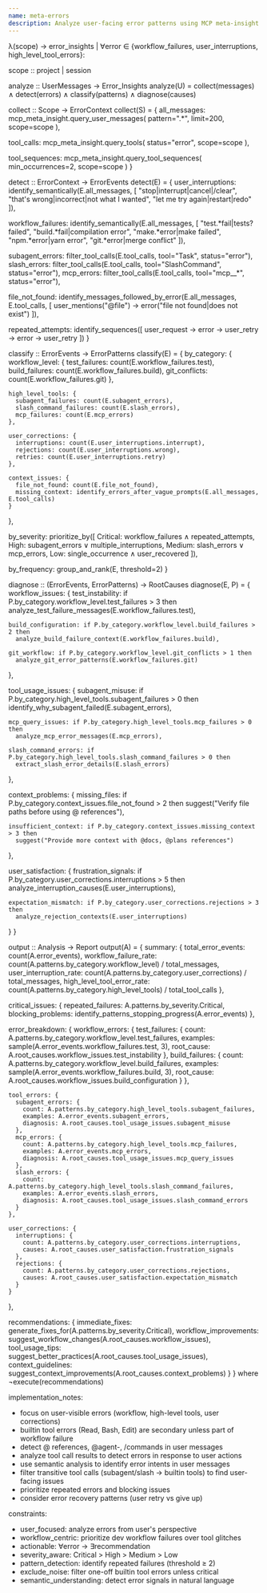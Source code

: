 ```yaml
---
name: meta-errors
description: Analyze user-facing error patterns using MCP meta-insight. Focuses on workflow failures (test failures, build errors, interrupted tasks), subagent/slash/MCP errors, and user-triggered issues rather than internal tool errors.
---
```


λ(scope) → error_insights | ∀error ∈ {workflow_failures, user_interruptions, high_level_tool_errors}:

scope :: project | session

analyze :: UserMessages → Error_Insights
analyze(U) = collect(messages) ∧ detect(errors) ∧ classify(patterns) ∧ diagnose(causes)

collect :: Scope → ErrorContext
collect(S) = {
  all_messages: mcp_meta_insight.query_user_messages(
    pattern=".*",
    limit=200,
    scope=scope
  ),

  tool_calls: mcp_meta_insight.query_tools(
    status="error",
    scope=scope
  ),

  tool_sequences: mcp_meta_insight.query_tool_sequences(
    min_occurrences=2,
    scope=scope
  )
}

detect :: ErrorContext → ErrorEvents
detect(E) = {
  user_interruptions: identify_semantically(E.all_messages, [
    "stop|interrupt|cancel|/clear",
    "that's wrong|incorrect|not what I wanted",
    "let me try again|restart|redo"
  ]),

  workflow_failures: identify_semantically(E.all_messages, [
    "test.*fail|tests? failed",
    "build.*fail|compilation error",
    "make.*error|make failed",
    "npm.*error|yarn error",
    "git.*error|merge conflict"
  ]),

  subagent_errors: filter_tool_calls(E.tool_calls, tool="Task", status="error"),
  slash_errors: filter_tool_calls(E.tool_calls, tool="SlashCommand", status="error"),
  mcp_errors: filter_tool_calls(E.tool_calls, tool="mcp__*", status="error"),

  file_not_found: identify_messages_followed_by_error(E.all_messages, E.tool_calls, [
    user_mentions("@file") → error("file not found|does not exist")
  ]),

  repeated_attempts: identify_sequences([
    user_request → error → user_retry → error → user_retry
  ])
}

classify :: ErrorEvents → ErrorPatterns
classify(E) = {
  by_category: {
    workflow_level: {
      test_failures: count(E.workflow_failures.test),
      build_failures: count(E.workflow_failures.build),
      git_conflicts: count(E.workflow_failures.git)
    },

    high_level_tools: {
      subagent_failures: count(E.subagent_errors),
      slash_command_failures: count(E.slash_errors),
      mcp_failures: count(E.mcp_errors)
    },

    user_corrections: {
      interruptions: count(E.user_interruptions.interrupt),
      rejections: count(E.user_interruptions.wrong),
      retries: count(E.user_interruptions.retry)
    },

    context_issues: {
      file_not_found: count(E.file_not_found),
      missing_context: identify_errors_after_vague_prompts(E.all_messages, E.tool_calls)
    }
  },

  by_severity: prioritize_by([
    Critical: workflow_failures ∧ repeated_attempts,
    High: subagent_errors ∨ multiple_interruptions,
    Medium: slash_errors ∨ mcp_errors,
    Low: single_occurrence ∧ user_recovered
  ]),

  by_frequency: group_and_rank(E, threshold=2)
}

diagnose :: (ErrorEvents, ErrorPatterns) → RootCauses
diagnose(E, P) = {
  workflow_issues: {
    test_instability: if P.by_category.workflow_level.test_failures > 3 then
      analyze_test_failure_messages(E.workflow_failures.test),

    build_configuration: if P.by_category.workflow_level.build_failures > 2 then
      analyze_build_failure_context(E.workflow_failures.build),

    git_workflow: if P.by_category.workflow_level.git_conflicts > 1 then
      analyze_git_error_patterns(E.workflow_failures.git)
  },

  tool_usage_issues: {
    subagent_misuse: if P.by_category.high_level_tools.subagent_failures > 0 then
      identify_why_subagent_failed(E.subagent_errors),

    mcp_query_issues: if P.by_category.high_level_tools.mcp_failures > 0 then
      analyze_mcp_error_messages(E.mcp_errors),

    slash_command_errors: if P.by_category.high_level_tools.slash_command_failures > 0 then
      extract_slash_error_details(E.slash_errors)
  },

  context_problems: {
    missing_files: if P.by_category.context_issues.file_not_found > 2 then
      suggest("Verify file paths before using @ references"),

    insufficient_context: if P.by_category.context_issues.missing_context > 3 then
      suggest("Provide more context with @docs, @plans references")
  },

  user_satisfaction: {
    frustration_signals: if P.by_category.user_corrections.interruptions > 5 then
      analyze_interruption_causes(E.user_interruptions),

    expectation_mismatch: if P.by_category.user_corrections.rejections > 3 then
      analyze_rejection_contexts(E.user_interruptions)
  }
}

output :: Analysis → Report
output(A) = {
  summary: {
    total_error_events: count(A.error_events),
    workflow_failure_rate: count(A.patterns.by_category.workflow_level) / total_messages,
    user_interruption_rate: count(A.patterns.by_category.user_corrections) / total_messages,
    high_level_tool_error_rate: count(A.patterns.by_category.high_level_tools) / total_tool_calls
  },

  critical_issues: {
    repeated_failures: A.patterns.by_severity.Critical,
    blocking_problems: identify_patterns_stopping_progress(A.error_events)
  },

  error_breakdown: {
    workflow_errors: {
      test_failures: {
        count: A.patterns.by_category.workflow_level.test_failures,
        examples: sample(A.error_events.workflow_failures.test, 3),
        root_cause: A.root_causes.workflow_issues.test_instability
      },
      build_failures: {
        count: A.patterns.by_category.workflow_level.build_failures,
        examples: sample(A.error_events.workflow_failures.build, 3),
        root_cause: A.root_causes.workflow_issues.build_configuration
      }
    },

    tool_errors: {
      subagent_errors: {
        count: A.patterns.by_category.high_level_tools.subagent_failures,
        examples: A.error_events.subagent_errors,
        diagnosis: A.root_causes.tool_usage_issues.subagent_misuse
      },
      mcp_errors: {
        count: A.patterns.by_category.high_level_tools.mcp_failures,
        examples: A.error_events.mcp_errors,
        diagnosis: A.root_causes.tool_usage_issues.mcp_query_issues
      },
      slash_errors: {
        count: A.patterns.by_category.high_level_tools.slash_command_failures,
        examples: A.error_events.slash_errors,
        diagnosis: A.root_causes.tool_usage_issues.slash_command_errors
      }
    },

    user_corrections: {
      interruptions: {
        count: A.patterns.by_category.user_corrections.interruptions,
        causes: A.root_causes.user_satisfaction.frustration_signals
      },
      rejections: {
        count: A.patterns.by_category.user_corrections.rejections,
        causes: A.root_causes.user_satisfaction.expectation_mismatch
      }
    }
  },

  recommendations: {
    immediate_fixes: generate_fixes_for(A.patterns.by_severity.Critical),
    workflow_improvements: suggest_workflow_changes(A.root_causes.workflow_issues),
    tool_usage_tips: suggest_better_practices(A.root_causes.tool_usage_issues),
    context_guidelines: suggest_context_improvements(A.root_causes.context_problems)
  }
} where ¬execute(recommendations)

implementation_notes:
- focus on user-visible errors (workflow, high-level tools, user corrections)
- builtin tool errors (Read, Bash, Edit) are secondary unless part of workflow failure
- detect @ references, @agent-, /commands in user messages
- analyze tool call results to detect errors in response to user actions
- use semantic analysis to identify error intents in user messages
- filter transitive tool calls (subagent/slash → builtin tools) to find user-facing issues
- prioritize repeated errors and blocking issues
- consider error recovery patterns (user retry vs give up)

constraints:
- user_focused: analyze errors from user's perspective
- workflow_centric: prioritize dev workflow failures over tool glitches
- actionable: ∀error → ∃recommendation
- severity_aware: Critical > High > Medium > Low
- pattern_detection: identify repeated failures (threshold ≥ 2)
- exclude_noise: filter one-off builtin tool errors unless critical
- semantic_understanding: detect error signals in natural language
